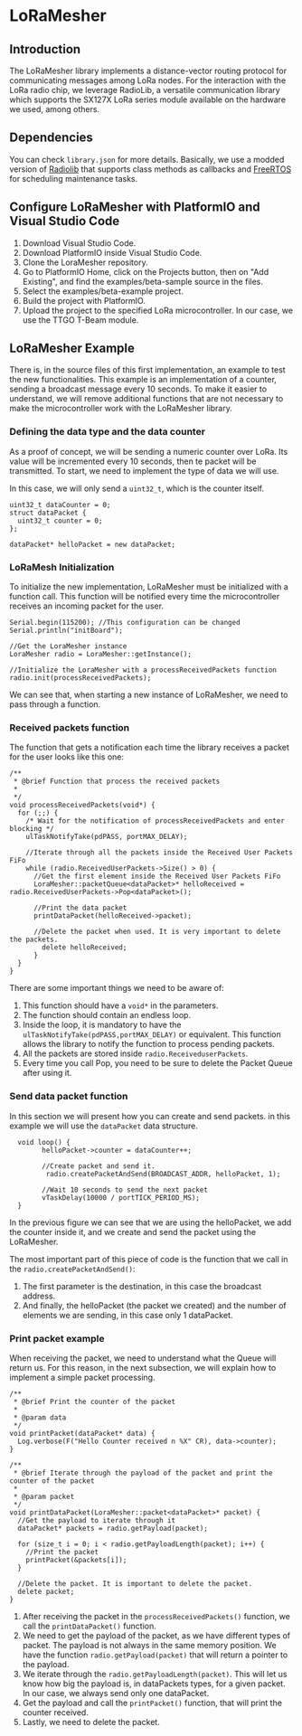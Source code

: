 # LoRaMesher

## Introduction

The LoRaMesher library implements a distance-vector routing protocol for communicating messages among LoRa nodes. For the interaction with the LoRa radio chip, we leverage RadioLib, a versatile communication library which supports the SX127X LoRa series module available on the hardware we used, among others.

## Dependencies

You can check `library.json` for more details. Basically, we use a modded version of [Radiolib](https://github.com/jgromes/RadioLib) that supports class methods as callbacks and [FreeRTOS](https://freertos.org/index.html) for scheduling maintenance tasks.

## Configure LoRaMesher with PlatformIO and Visual Studio Code

1. Download Visual Studio Code.
2. Download PlatformIO inside Visual Studio Code.
3. Clone the LoraMesher repository.
4. Go to PlatformIO Home, click on the Projects button, then on "Add Existing", and find the examples/beta-sample source in the files.
5. Select the examples/beta-example project.
6. Build the project with PlatformIO.
7. Upload the project to the specified LoRa microcontroller. In our case, we use the TTGO T-Beam module.

## LoRaMesher Example

There is, in the source files of this first implementation, an example to test the new functionalities. This example is an implementation of a counter, sending a broadcast message every 10 seconds. To make it easier to understand, we will remove additional functions that are not necessary to make the microcontroller work with the LoRaMesher library.

### Defining the data type and the data counter

As a proof of concept, we will be sending a numeric counter over LoRa. Its value will be incremented every 10 seconds, then te packet will be transmitted. To start, we need to implement the type of data we will use.

In this case, we will only send a `uint32_t`, which is the counter itself.

```
uint32_t dataCounter = 0;
struct dataPacket {
  uint32_t counter = 0;
};

dataPacket* helloPacket = new dataPacket;
```

### LoRaMesh Initialization

To initialize the new implementation, LoRaMesher must be initialized with a function call. This function will be notified every time the microcontroller receives an incoming packet for the user.

```
Serial.begin(115200); //This configuration can be changed
Serial.println("initBoard");

//Get the LoraMesher instance
LoraMesher radio = LoraMesher::getInstance();

//Initialize the LoraMesher with a processReceivedPackets function
radio.init(processReceivedPackets);
```

We can see that, when starting a new instance of LoRaMesher, we need to pass through a function.

### Received packets function

The function that gets a notification each time the library receives a packet for the user looks like this one:

```
/**
 * @brief Function that process the received packets
 *
 */
void processReceivedPackets(void*) {
  for (;;) {
    /* Wait for the notification of processReceivedPackets and enter blocking */
    ulTaskNotifyTake(pdPASS, portMAX_DELAY);

    //Iterate through all the packets inside the Received User Packets FiFo
    while (radio.ReceivedUserPackets->Size() > 0) {
      //Get the first element inside the Received User Packets FiFo
      LoraMesher::packetQueue<dataPacket>* helloReceived = radio.ReceivedUserPackets->Pop<dataPacket>();

      //Print the data packet
      printDataPacket(helloReceived->packet);

      //Delete the packet when used. It is very important to delete the packets.
        delete helloReceived;
      }
  }
}
```

There are some important things we need to be aware of:

1. This function should have a `void*` in the parameters.
2. The function should contain an endless loop.
3. Inside the loop, it is mandatory to have the `ulTaskNotifyTake(pdPASS,portMAX_DELAY)` or equivalent. This function allows the library to notify the function to process pending packets.
4. All the packets are stored inside `radio.ReceiveduserPackets`.
5. Every time you call Pop, you need to be sure to delete the Packet Queue after using it.

### Send data packet function

In this section we will present how you can create and send packets. in this example we will use the `dataPacket` data structure.

```
  void loop() {
        helloPacket->counter = dataCounter++;

        //Create packet and send it.
         radio.createPacketAndSend(BROADCAST_ADDR, helloPacket, 1);

        //Wait 10 seconds to send the next packet
        vTaskDelay(10000 / portTICK_PERIOD_MS);
  }
```

In the previous figure we can see that we are using the helloPacket, we add the counter inside it, and we create and send the packet using the LoRaMesher.

The most important part of this piece of code is the function that we call in the `radio.createPacketAndSend()`:

1. The first parameter is the destination, in this case the broadcast address.
2. And finally, the helloPacket (the packet we created) and the number of elements we are sending, in this case only 1 dataPacket.

### Print packet example

When receiving the packet, we need to understand what the Queue will return us. For this reason, in the next subsection, we will explain how to implement a simple packet processing.

```
/**
 * @brief Print the counter of the packet
 *
 * @param data
 */
void printPacket(dataPacket* data) {
  Log.verbose(F("Hello Counter received n %X" CR), data->counter);
}

/**
 * @brief Iterate through the payload of the packet and print the counter of the packet
 *
 * @param packet
 */
void printDataPacket(LoraMesher::packet<dataPacket>* packet) {
  //Get the payload to iterate through it
  dataPacket* packets = radio.getPayload(packet);

  for (size_t i = 0; i < radio.getPayloadLength(packet); i++) {
    //Print the packet
    printPacket(&packets[i]);
  }

  //Delete the packet. It is important to delete the packet.
  delete packet;
}
```

1. After receiving the packet in the `processReceivedPackets()` function, we call the `printDataPacket()` function.
2. We need to get the payload of the packet, as we have different types of packet. The payload is not always in the same memory position. We have the function `radio.getPayload(packet)` that will return a pointer to the payload.
3. We iterate through the `radio.getPayloadLength(packet)`. This will let us know how big the payload is, in dataPackets types, for a given packet. In our case, we always send only one dataPacket.
4. Get the payload and call the `printPacket()` function, that will print the counter received.
5. Lastly, we need to delete the packet.
